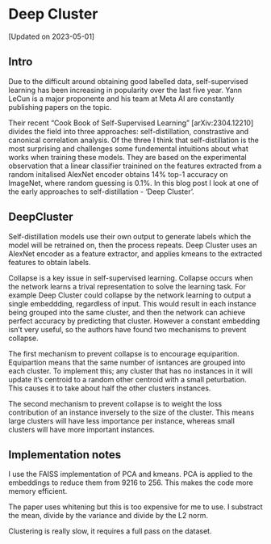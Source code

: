 # Deep Cluster

[Updated on 2023-05-01]

## Intro

Due to the difficult around obtaining good labelled data, self-supervised learning has been increasing in popularity over the last five year. Yann LeCun is a major proponente and his team at Meta AI are constantly publishing papers on the topic. 

Their recent “Cook Book of Self-Supervised Learning” [arXiv:2304.12210] divides the field into three approaches: self-distillation, constrastive and canonical correlation analysis. Of the three I think that self-distillation is the most surprising and challenges some fundemental intuitions about what works when training these models. They are based on the experimental observation that a linear classifier trainined on the features extracted from a random initalised AlexNet encoder obtains 14% top-1 accuracy on ImageNet, where random guessing is 0.1%.  In this blog post I look at one of the early approaches to self-distillation - ‘Deep Cluster’. 

## DeepCluster

Self-distillation models use their own output to generate labels which the model will be retrained on, then the process repeats. Deep Cluster uses an AlexNet encoder as a feature extractor,  and applies kmeans to the extracted features to obtain labels. 

Collapse is a key issue in self-supervised learning. Collapse occurs when the network learns a trival representation to solve the learning task. For example Deep Cluster could collapse by the network learning to output a single embeddding, regardless of input. This would result in each instance being grouped into the same cluster, and then the network can achieve perfect accuracy by predicting that cluster. However a constant embedding isn’t very useful, so the authors have found two mechanisms to prevent collapse. 

The first mechanism to prevent collapse is to encourage equiparition. Equipartion means that the same number of isntances are grouped into each cluster. To implement this; any cluster that has  no instances in it will update it’s centroid to a random other centroid with a small peturbation. This causes it to take about half the other clusters instances.

The second mechanism to prevent collapse is to weight the loss contribution of an instance inversely to the size of the cluster. This means large clusters will have less importance per instance, whereas small clusters will have more important instances. 

## Implementation notes

I use the FAISS implementation of PCA and kmeans. PCA is applied to the embeddings to reduce them from 9216 to 256. This makes the code more memory efficient. 

The paper uses whitening but this is too expensive for me to use. I substract the mean, divide by the variance and divide by the L2 norm. 

Clustering is really slow, it requires a full pass on the dataset.